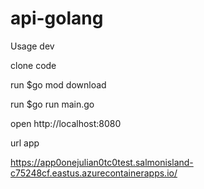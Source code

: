 # api-golang
Usage dev

clone code

run $go mod download

run $go run main.go

open http://localhost:8080

url app

https://app0onejulian0tc0test.salmonisland-c75248cf.eastus.azurecontainerapps.io/
